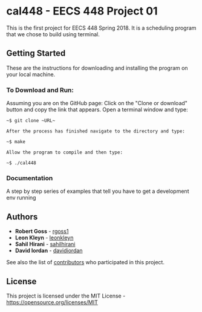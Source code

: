 # cal448 - EECS 448 Project 01

This is the first project for EECS 448 Spring 2018. It is a scheduling program that we chose to build using terminal.

## Getting Started

These are the instructions for downloading and installing the program on your local machine.

### To Download and Run:

Assuming you are on the GitHub page:
	Click on the "Clone or download" button and copy the link that appears.
	Open a terminal window and type:
```
~$ git clone ~URL~
```
	After the process has finished navigate to the directory and type:
```
~$ make
```
	Allow the program to compile and then type:
```
~$ ./cal448
```

### Documentation

A step by step series of examples that tell you have to get a development env running

## Authors

* **Robert Goss** - [rgoss1](https://github.com/rgoss1)
* **Leon Kleyn** - [leonkleyn](https://github.com/leonkleyn)
* **Sahil Hirani** - [sahilhirani](https://github.com/sahilhirani)
* **David Iordan** - [davidiordan](https://github.com/davidiordan)

See also the list of [contributors](https://github.com/sahilhirani/EECS_448/contributors) who participated in this project.

## License

This project is licensed under the MIT License - https://opensource.org/licenses/MIT
